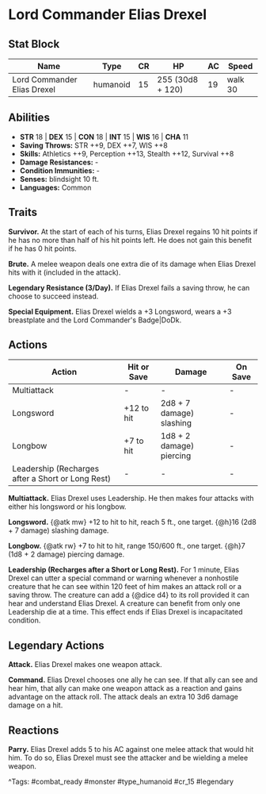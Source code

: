 # Lord Commander Elias Drexel

## Stat Block

| Name | Type | CR | HP | AC | Speed |
|------|------|----|----|----|-------|
| Lord Commander Elias Drexel | humanoid | 15 | 255 (30d8 + 120) | 19 | walk 30 |

## Abilities

- **STR** 18 | **DEX** 15 | **CON** 18 | **INT** 15 | **WIS** 16 | **CHA** 11
- **Saving Throws:** STR ++9, DEX ++7, WIS ++8  
- **Skills:** Athletics ++9, Perception ++13, Stealth ++12, Survival ++8  
- **Damage Resistances:** -  
- **Condition Immunities:** -  
- **Senses:** blindsight 10 ft.  
- **Languages:** Common

## Traits

**Survivor.** At the start of each of his turns, Elias Drexel regains 10 hit points if he has no more than half of his hit points left. He does not gain this benefit if he has 0 hit points.

**Brute.** A melee weapon deals one extra die of its damage when Elias Drexel hits with it (included in the attack).

**Legendary Resistance (3/Day).** If Elias Drexel fails a saving throw, he can choose to succeed instead.

**Special Equipment.** Elias Drexel wields a +3 Longsword, wears a +3 breastplate and the Lord Commander's Badge|DoDk.


## Actions

| Action | Hit or Save | Damage | On Save |
|--------|--------------|--------|----------|
| Multiattack | - | - | - |
| Longsword | +12 to hit | 2d8 + 7 damage) slashing | - |
| Longbow | +7 to hit | 1d8 + 2 damage) piercing | - |
| Leadership (Recharges after a Short or Long Rest) | - | - | - |

**Multiattack.** Elias Drexel uses Leadership. He then makes four attacks with either his longsword or his longbow.

**Longsword.** {@atk mw} +12 to hit to hit, reach 5 ft., one target. {@h}16 (2d8 + 7 damage) slashing damage.

**Longbow.** {@atk rw} +7 to hit to hit, range 150/600 ft., one target. {@h}7 (1d8 + 2 damage) piercing damage.

**Leadership (Recharges after a Short or Long Rest).** For 1 minute, Elias Drexel can utter a special command or warning whenever a nonhostile creature that he can see within 120 feet of him makes an attack roll or a saving throw. The creature can add a {@dice d4} to its roll provided it can hear and understand Elias Drexel. A creature can benefit from only one Leadership die at a time. This effect ends if Elias Drexel is incapacitated condition.

## Legendary Actions

**Attack.** Elias Drexel makes one weapon attack.

**Command.** Elias Drexel chooses one ally he can see. If that ally can see and hear him, that ally can make one weapon attack as a reaction and gains advantage on the attack roll. The attack deals an extra 10 3d6 damage damage on a hit.


## Reactions

**Parry.** Elias Drexel adds 5 to his AC against one melee attack that would hit him. To do so, Elias Drexel must see the attacker and be wielding a melee weapon.



^Tags: #combat_ready #monster #type_humanoid #cr_15 #legendary